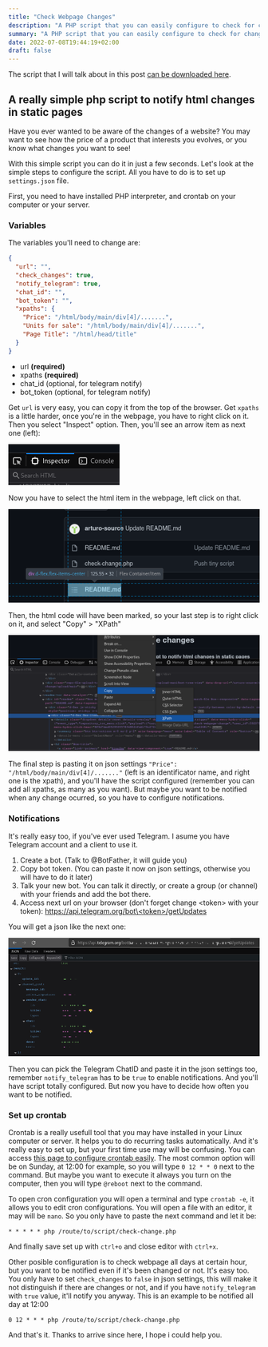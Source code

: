```yaml
---
title: "Check Webpage Changes"
description: "A PHP script that you can easily configure to check for changes to a web page, and notify you via Telegram."
summary: "A PHP script that you can easily configure to check for changes to a web page, and notify you via Telegram."
date: 2022-07-08T19:44:19+02:00
draft: false
---
```


The script that I will talk about in this post [can be downloaded here](https://github.com/arturo-source/check-webpage-change).

## A really simple php script to notify html changes in static pages

Have you ever wanted to be aware of the changes of a website? You may want to see how the price of a product that interests you evolves, or you know what changes you want to see!

With this simple script you can do it in just a few seconds. Let's look at the simple steps to configure the script. All you have to do is to set up `settings.json` file.

First, you need to have installed PHP interpreter, and crontab on your computer or your server.

### Variables

The variables you'll need to change are:

```json
{
  "url": "",
  "check_changes": true,
  "notify_telegram": true,
  "chat_id": "",
  "bot_token": "",
  "xpaths": {
    "Price": "/html/body/main/div[4]/.......",
    "Units for sale": "/html/body/main/div[4]/.......",
    "Page Title": "/html/head/title"
  }
}
```

- url **(required)**
- xpaths **(required)**
- chat_id (optional, for telegram notify)
- bot_token (optional, for telegram notify)

Get `url` is very easy, you can copy it from the top of the browser.
Get `xpaths` is a little harder, once you're in the webpage, you have to right click on it. Then you select "Inspect" option. Then, you'll see an arrow item as next one (left):

![Selector](https://github.com/arturo-source/check-webpage-change/blob/main/images/selector.png)

Now you have to select the html item in the webpage, left click on that.

![HTML selected](https://github.com/arturo-source/check-webpage-change/blob/main/images/html-selected.png)

Then, the html code will have been marked, so your last step is to right click on it, and select "Copy" > "XPath"

![Copy Xpath](https://github.com/arturo-source/check-webpage-change/blob/main/images/copy-xpath.png)

The final step is pasting it on json settings `"Price": "/html/body/main/div[4]/......."` (left is an identificator name, and right one is the xpath), and you'll have the script configured (remember you can add all xpaths, as many as you want). But maybe you want to be notified when any change ocurred, so you have to configure notifications.

### Notifications

It's really easy too, if you've ever used Telegram. I asume you have Telegram account and a client to use it.

1. Create a bot. (Talk to @BotFather, it will guide you)
2. Copy bot token. (You can paste it now on json settings, otherwise you will have to do it later)
3. Talk your new bot. You can talk it directly, or create a group (or channel) with your friends and add the bot there.
4. Access next url on your browser (don't forget change \<token\> with your token): [https://api.telegram.org/bot\<token\>/getUpdates](https://api.telegram.org/bot<token>/getUpdates)

You will get a json like the next one:

![Get ChatID](https://github.com/arturo-source/check-webpage-change/blob/main/images/get-chatid.png)

Then you can pick the Telegram ChatID and paste it in the json settings too, remember `notify_telegram` has to be `true` to enable notifications. And you'll have script totally configured. But now you have to decide how often you want to be notified.

### Set up crontab

Crontab is a really usefull tool that you may have installed in your Linux computer or server. It helps you to do recurring tasks automatically. And it's really easy to set up, but your first time use may will be confusing. You can access [this page to configure crontab easily](https://crontab.guru/).
The most common option will be on Sunday, at 12:00 for example, so you will type `0 12 * * 0` next to the command. But maybe you want to execute it always you turn on the computer, then you will type `@reboot` next to the command.

To open cron configuration you will open a terminal and type `crontab -e`, it allows you to edit cron configurations. You will open a file with an editor, it may will be `nano`. So you only have to paste the next command and let it be:

```
* * * * * php /route/to/script/check-change.php
```

And finally save set up with `ctrl+o` and close editor with `ctrl+x`.

Other posible configuration is to check webpage all days at certain hour, but you want to be notified even if it's been changed or not. It's easy too. You only have to set `check_changes` to `false` in json settings, this will make it not distinguish if there are changes or not, and if you have `notify_telegram` with `true` value, it'll notify you anyway. This is an example to be notified all day at 12:00

```
0 12 * * * php /route/to/script/check-change.php
```

And that's it. Thanks to arrive since here, I hope i could help you.
